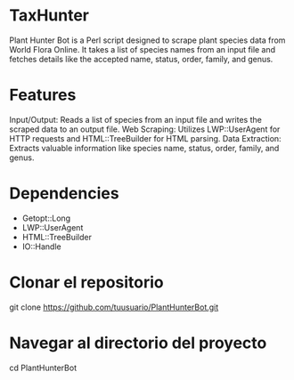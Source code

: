 # TaxHunter
Plant Hunter Bot is a Perl script designed to scrape plant species data from World Flora Online. It takes a list of species names from an input file and fetches details like the accepted name, status, order, family, and genus. 

# Features

Input/Output: Reads a list of species from an input file and writes the scraped data to an output file.
Web Scraping: Utilizes LWP::UserAgent for HTTP requests and HTML::TreeBuilder for HTML parsing.
Data Extraction: Extracts valuable information like species name, status, order, family, and genus.

# Dependencies

* Getopt::Long
* LWP::UserAgent
* HTML::TreeBuilder
* IO::Handle

# Clonar el repositorio
git clone https://github.com/tuusuario/PlantHunterBot.git

# Navegar al directorio del proyecto
cd PlantHunterBot

